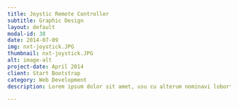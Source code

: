 ```yaml
---
title: Joystic Remote Controller
subtitle: Graphic Design
layout: default
modal-id: 38
date: 2014-07-09
img: nxt-joystick.JPG
thumbnail: nxt-joystick.JPG
alt: image-alt
project-date: April 2014
client: Start Bootstrap
category: Web Development
description: Lorem ipsum dolor sit amet, usu cu alterum nominavi lobortis. At duo novum diceret. Tantas apeirian vix et, usu sanctus postulant inciderint ut, populo diceret necessitatibus in vim. Cu eum dicam feugiat noluisse.

---
```


